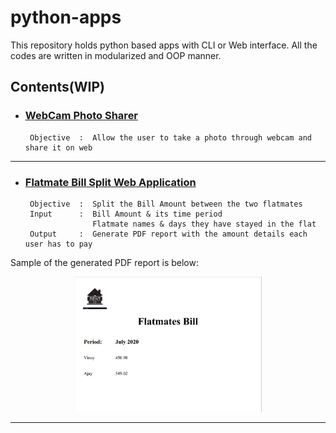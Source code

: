 # python-apps

This repository holds python based apps with CLI or Web interface. All the codes are written in modularized and OOP manner.

## Contents(WIP)

- ### [WebCam Photo Sharer](https://github.com/vinay-singh27/python-apps/tree/main/Webcam_photo_sharer)
       Objective  :  Allow the user to take a photo through webcam and share it on web
 
-----------------------------------------------------------------------------------------------------------------------------------------------------

- ### [Flatmate Bill Split Web Application](https://github.com/vinay-singh27/python-apps/tree/main/Flatmates_Bill)
       Objective  :  Split the Bill Amount between the two flatmates
       Input      :  Bill Amount & its time period
                     Flatmate names & days they have stayed in the flat
       Output     :  Generate PDF report with the amount details each user has to pay
       
 Sample of the generated PDF report is below:
 <p align="center">
 <img src="Flatmates_Bill/report_sample.JPG" width="300">
 </p>
 
                                
-----------------------------------------------------------------------------------------------------------------------------------------------------
